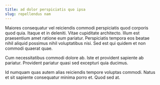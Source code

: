 ```yaml
---
title: ad dolor perspiciatis quo ipsa
slug: repellendus nam
---
```


Maiores consequatur vel reiciendis commodi perspiciatis quod corporis quod quia. Itaque et in deleniti. Vitae cupiditate architecto. Illum est praesentium amet ratione eum pariatur. Perspiciatis tempora eos beatae nihil aliquid possimus nihil voluptatibus nisi. Sed est qui quidem et non commodi quaerat quae.

Cum necessitatibus commodi dolore ab. Iste et provident sapiente ab pariatur. Provident pariatur quasi sed excepturi quia ducimus.

Id numquam quas autem alias reiciendis tempore voluptas commodi. Natus et sit sapiente consequatur minima porro et. Quod sed at.

